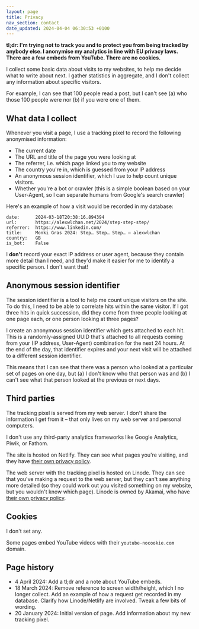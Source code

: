 ```yaml
---
layout: page
title: Privacy
nav_section: contact
date_updated: 2024-04-04 06:30:53 +0100
---
```

**tl;dr: I'm trying not to track you and to protect you from being tracked by anybody else.
I anonymise my analytics in line with EU privacy laws.
There are a few embeds from YouTube.
There are no cookies.**

I collect some basic data about visits to my websites, to help me decide what to write about next.
I gather statistics in aggregate, and I don't collect any information about specific visitors.

For example, I can see that 100 people read a post, but I can't see (a) who those 100 people were nor (b) if you were one of them.

## What data I collect

Whenever you visit a page, I use a tracking pixel to record the following anonymised information:

*   The current date
*   The URL and title of the page you were looking at
*   The referrer, i.e. which page linked you to my website
*   The country you're in, which is guessed from your IP address
*   An anonymous session identifier, which I use to help count unique visitors.
*   Whether you're a bot or crawler (this is a simple boolean based on your User-Agent, so I can separate humans from Google's search crawler)

Here's an example of how a visit would be recorded in my database:

```
date:      2024-03-18T20:38:16.894394
url:       https://alexwlchan.net/2024/step-step-step/
referrer:  https://www.linkedin.com/
title:     Monki Gras 2024: Step… Step… Step… – alexwlchan
country:   GB
is_bot:    False
```

I **don't** record your exact IP address or user agent, because they contain more detail than I need, and they'd make it easier for me to identify a specific person.
I don't want that!

## Anonymous session identifier

The session identifier is a tool to help me count unique visitors on the site.
To do this, I need to be able to correlate hits within the same visitor.
If I got three hits in quick succession, did they come from three people looking at one page each, or one person looking at three pages?

I create an anonymous session identifier which gets attached to each hit.
This is a randomly-assigned UUID that's attached to all requests coming from your (IP address, User-Agent) combination for the next 24 hours.
At the end of the day, that identifier expires and your next visit will be attached to a different session identifier.

This means that I can see that there was a person who looked at a particular set of pages on one day, but (a) I don't know who that person was and (b) I can't see what that person looked at the previous or next days.

## Third parties

The tracking pixel is served from my web server.
I don't share the information I get from it – that only lives on my web server and personal computers.

I don't use any third-party analytics frameworks like Google Analytics, Piwik, or Fathom.

The site is hosted on Netlify.
They can see what pages you're visiting, and they have [their own privacy policy](https://www.netlify.com/privacy/).

The web server with the tracking pixel is hosted on Linode.
They can see that you've making a request to the web server, but they can't see anything more detailed (so they could work out you visited something on my website, but you wouldn't know which page).
Linode is owned by Akamai, who have [their own privacy policy](https://www.akamai.com/legal/privacy-statement).

## Cookies

I don't set any.

Some pages embed YouTube videos with their `youtube-nocookie.com` domain.

## Page history

*   4 April 2024:
    Add a tl;dr and a note about YouTube embeds.
*   18 March 2024:
    Remove reference to screen width/height, which I no longer collect.
    Add an example of how a request get recorded in my database.
    Clarify how Linode/Netlify are involved.
    Tweak a few bits of wording.
*   20 January 2024: Initial version of page. Add information about my new tracking pixel.
